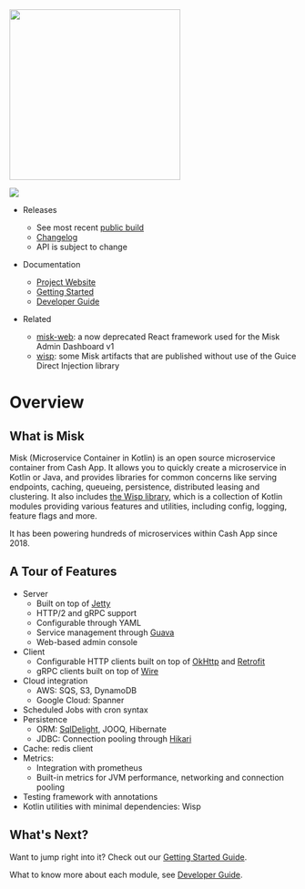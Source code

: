 <img src="https://github.com/cashapp/misk/raw/master/misk.png" width="300">

[<img src="https://img.shields.io/maven-central/v/com.squareup.misk/misk.svg?label=latest%20release"/>](http://search.maven.org/#search%7Cga%7C1%7Ccom.squareup.misk)

* Releases
    * See most recent [public build][snap]
    * [Changelog][changelog]
    * API is subject to change

* Documentation
    * [Project Website][misk]
    * [Getting Started](./docs/getting-started.md)
    * [Developer Guide](./docs/developer-guide.md)

* Related
    * [misk-web][miskweb]: a now deprecated React framework used for the Misk Admin Dashboard v1
    * [wisp](./wisp/README.md): some Misk artifacts that are published without use of the Guice Direct Injection library

# Overview
## What is Misk
Misk (Microservice Container in Kotlin) is an open source microservice container from Cash App.
It allows you to quickly create a microservice in Kotlin or Java, and provides libraries for common
concerns like serving endpoints, caching, queueing, persistence, distributed leasing and clustering.
It also includes [the Wisp library](./wisp/README.md), which is a collection of Kotlin modules
providing various features and utilities, including config, logging, feature flags and more.

It has been powering hundreds of microservices within Cash App since 2018.

## A Tour of Features
* Server
    * Built on top of [Jetty](https://eclipse.dev/jetty/)
    * HTTP/2 and gRPC support
    * Configurable through YAML
    * Service management through [Guava](https://github.com/google/guava/wiki/ServiceExplained)
    * Web-based admin console
* Client
    * Configurable HTTP clients built on top of [OkHttp](https://github.com/square/okhttp)
    and [Retrofit](https://github.com/square/retrofit)
    * gRPC clients built on top of [Wire](https://github.com/square/wire)
* Cloud integration
    * AWS: SQS, S3, DynamoDB
    * Google Cloud: Spanner
* Scheduled Jobs with cron syntax
* Persistence
    * ORM: [SqlDelight](https://cashapp.github.io/sqldelight/), JOOQ, Hibernate
    * JDBC: Connection pooling through [Hikari](https://github.com/brettwooldridge/HikariCP)
* Cache: redis client
* Metrics:
    * Integration with prometheus
    * Built-in metrics for JVM performance, networking and connection pooling
* Testing framework with annotations
* Kotlin utilities with minimal dependencies: Wisp

## What's Next?
Want to jump right into it? Check out our [Getting Started Guide](./docs/getting-started.md).

What to know more about each module, see [Developer Guide](./docs/developer-guide.md).


[changelog]: changelog.md
[misk]: https://cashapp.github.io/misk/
[miskweb]: https://github.com/cashapp/misk-web/
[snap]: https://mvnrepository.com/artifact/com.squareup.misk/misk
